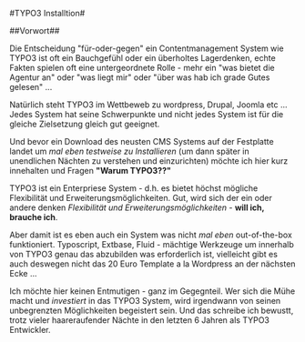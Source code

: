 #TYPO3 Installtion#

##Vorwort##

Die Entscheidung "für-oder-gegen" ein Contentmanagement System wie TYPO3 ist oft ein Bauchgefühl oder ein
überholtes Lagerdenken, echte Fakten spielen oft eine untergeordnete Rolle - mehr ein "was bietet die Agentur an" oder "was liegt mir" oder "über was hab ich grade Gutes gelesen" ...


Natürlich steht TYPO3 im Wettbeweb zu wordpress, Drupal, Joomla etc ... Jedes System hat seine Schwerpunkte und nicht jedes System ist für die gleiche Zielsetzung gleich gut geeignet.

Und bevor ein Download des neusten CMS Systems auf der Festplatte landet um *mal eben testweise zu Installieren* (um dann später in unendlichen Nächten zu verstehen und einzurichten) möchte ich hier kurz innehalten und Fragen **"Warum TYPO3??"**

TYPO3 ist ein Enterpriese System - d.h. es bietet höchst mögliche Flexibilität und Erweiterungsmöglichkeiten. Gut, wird sich der ein oder andere denken *Flexibilität und Erweiterungsmöglichkeiten* - **will ich, brauche ich**.

Aber damit ist es eben auch ein System was nicht *mal eben* out-of-the-box funktioniert. Typoscript, Extbase, Fluid - mächtige Werkzeuge um innerhalb von TYPO3 genau das abzubilden was erforderlich ist, vielleicht gibt es auch deswegen nicht das 20 Euro Template a la Wordpress an der nächsten Ecke ...


Ich möchte hier keinen Entmutigen - ganz im Gegegnteil. Wer sich die Mühe macht und *investiert* in das TYPO3 System, wird irgendwann von seinen unbegrenzten Möglichkeiten begeistert sein. Und das schreibe ich bewustt, trotz vieler haareraufender Nächte in den letzten 6 Jahren als TYPO3 Entwickler.
